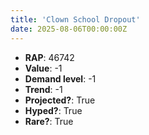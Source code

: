 ```yaml
---
title: 'Clown School Dropout'
date: 2025-08-06T00:00:00Z
---
```

- **RAP**: 46742
- **Value**: -1
- **Demand level**: -1
- **Trend**: -1
- **Projected?**: True
- **Hyped?**: True
- **Rare?**: True
